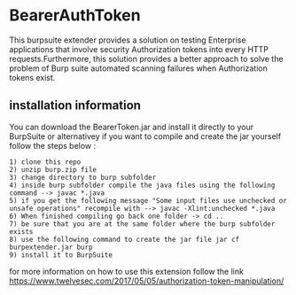 # BearerAuthToken

This burpsuite extender provides a solution on testing Enterprise applications that involve security Authorization tokens into every HTTP requests.Furthermore, this solution provides a better approach to solve the problem of Burp suite automated scanning failures when Authorization tokens exist.

## installation information  

You can download the BearerToken.jar and install it directly to your BurpSuite or alternativey if you want to compile and create the jar yourself follow the steps below : 

~~~~~~~~~~~~~~~~~~~~~~~~~~~~~~~~~~~~~~~~~~
1) clone this repo 
2) unzip burp.zip file 
3) change directory to burp subfolder 
4) inside burp subfolder compile the java files using the following command --> javac *.java 
5) if you get the following message "Some input files use unchecked or unsafe operations" recompile with --> javac -Xlint:unchecked *.java
6) When finished compiling go back one folder -> cd .. 
7) be sure that you are at the same folder where the burp subfolder exists
8) use the following command to create the jar file jar cf burpextender.jar burp 
9) install it to BurpSuite 
~~~~~~~~~~~~~~~~~~~~~~~~~~~~~~~~~~~~~~~~~~

for more information on how to use this extension follow the link https://www.twelvesec.com/2017/05/05/authorization-token-manipulation/
